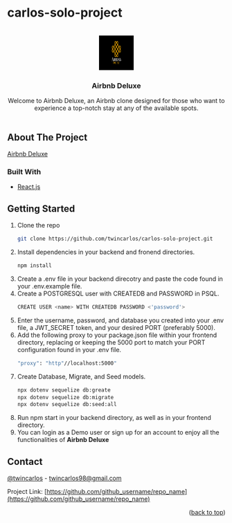 # carlos-solo-project
<br />
<div align="center">
  <a href="https://github.com/twincarlos/carlos-solo-project.git">
    <img src="frontend/src/airbnb-deluxe-assets/airbnb-deluxe-banner.png" alt="Logo" width="80" height="80">
  </a>

<h3 align="center">Airbnb Deluxe</h3>

  <p align="center">
    Welcome to Airbnb Deluxe, an Airbnb clone designed for those who want to experience a top-notch stay at any of the available spots.
    <br />
    <br />
  </p>
</div>

<!-- ABOUT THE PROJECT -->
## About The Project

[Airbnb Deluxe](https://airbnb-deluxe.herokuapp.com/)

### Built With

* [React.js](https://reactjs.org/)

<!-- GETTING STARTED -->
## Getting Started

1. Clone the repo
   ```sh
   git clone https://github.com/twincarlos/carlos-solo-project.git
   ```
2. Install dependencies in your backend and fronend directories.
   ```sh
   npm install
   ```
3. Create a .env file in your backend direcotry and paste the code found in your .env.example file.
4. Create a POSTGRESQL user with CREATEDB and PASSWORD in PSQL.
   ```sh
   CREATE USER <name> WITH CREATEDB PASSWORD <'password'>
   ```
5. Enter the username, password, and database you created into your .env file, a JWT_SECRET token, and your desired PORT (preferably 5000).
6. Add the following proxy to your package.json file within your frontend directory, replacing or keeping the 5000 port to match your PORT configuration found in your .env file.
   ```sh
   "proxy": "http"//localhost:5000"
   ```
7. Create Database, Migrate, and Seed models.
   ```sh
   npx dotenv sequelize db:greate
   npx dotenv sequelize db:migrate
   npx dotenv sequelize db:seed:all
8. Run npm start in your backend directory, as well as in your frontend directory.
9. You can login as a Demo user or sign up for an account to enjoy all the functionalities of **Airbnb Deluxe**

<!-- CONTACT -->
## Contact

[@twincarlos](https://github.com/twincarlos) - twincarlos98@gmail.com

Project Link: [https://github.com/github_username/repo_name](https://github.com/github_username/repo_name)

<p align="right">(<a href="#top">back to top</a>)</p>
